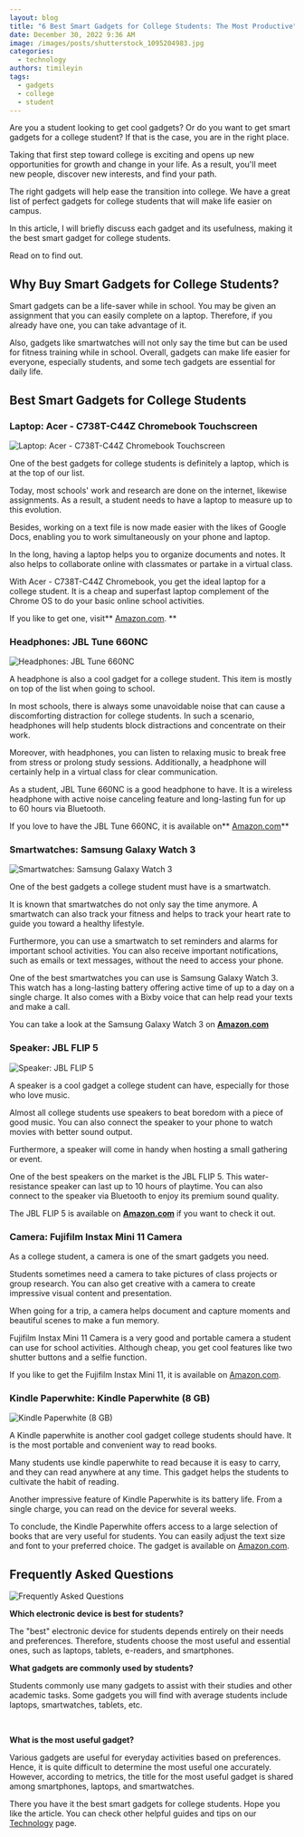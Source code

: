 ```yaml
---
layout: blog
title: "6 Best Smart Gadgets for College Students: The Most Productive"
date: December 30, 2022 9:36 AM
image: /images/posts/shutterstock_1095204983.jpg
categories:
  - technology
authors: timileyin
tags:
  - gadgets
  - college
  - student
---
```

Are you a student looking to get cool gadgets? Or do you want to get smart gadgets for a college student? If that is the case, you are in the right place.

Taking that first step toward college is exciting and opens up new opportunities for growth and change in your life. As a result, you'll meet new people, discover new interests, and find your path. 

The right gadgets will help ease the transition into college. We have a great list of perfect gadgets for college students that will make life easier on campus.

In this article, I will briefly discuss each gadget and its usefulness, making it the best smart gadget for college students.

Read on to find out.

## Why Buy Smart Gadgets for College Students?



Smart gadgets can be a life-saver while in school. You may be given an assignment that you can easily complete on a laptop. Therefore, if you already have one, you can take advantage of it.

Also, gadgets like smartwatches will not only say the time but can be used for fitness training while in school. Overall, gadgets can make life easier for everyone, especially students, and some tech gadgets are essential for daily life. 



## Best Smart Gadgets for College Students



### Laptop: Acer - C738T-C44Z Chromebook Touchscreen

![Laptop: Acer - C738T-C44Z Chromebook Touchscreen](/images/posts/acer-laptop.jpg "Laptop: Acer - C738T-C44Z Chromebook Touchscreen")



One of the best gadgets for college students is definitely a laptop, which is at the top of our list.



Today, most schools' work and research are done on the internet, likewise assignments. As a result, a student needs to have a laptop to measure up to this evolution. 



Besides, working on a text file is now made easier with the likes of Google Docs, enabling you to work simultaneously on your phone and laptop.



In the long, having a laptop helps you to organize documents and notes. It also helps to collaborate online with classmates or partake in a virtual class.



With Acer - C738T-C44Z Chromebook, you get the ideal laptop for a college student. It is a cheap and superfast laptop complement of the Chrome OS to do your basic online school activities. 

If you like to get one, visit** [Amazon.com](https://amzn.to/3CanDPc). **

### Headphones: JBL Tune 660NC 

![Headphones: JBL Tune 660NC](/images/posts/jbl-headphone.jpg "Headphones: JBL Tune 660NC")



A headphone is also a cool gadget for a college student. This item is mostly on top of the list when going to school.



In most schools, there is always some unavoidable noise that can cause a discomforting distraction for college students. In such a scenario, headphones will help students block distractions and concentrate on their work.



Moreover, with headphones, you can listen to relaxing music to break free from stress or prolong study sessions. Additionally, a headphone will certainly help in a virtual class for clear communication.



As a student, JBL Tune 660NC is a good headphone to have. It is a wireless headphone with active noise canceling feature and long-lasting fun for up to 60 hours via Bluetooth.





If you love to have the JBL Tune 660NC, it is available on** [Amazon.com](https://amzn.to/3WVCwNc)**

### Smartwatches: Samsung Galaxy Watch 3

![Smartwatches: Samsung Galaxy Watch 3](/images/posts/samsung-smartwatch.jpg "Smartwatches: Samsung Galaxy Watch 3")

One of the best gadgets a college student must have is a smartwatch.



It is known that smartwatches do not only say the time anymore. A smartwatch can also track your fitness and helps to track your heart rate to guide you toward a healthy lifestyle.



Furthermore, you can use a smartwatch to set reminders and alarms for important school activities. You can also receive important notifications, such as emails or text messages, without the need to access your phone.



One of the best smartwatches you can use is Samsung Galaxy Watch 3. This watch has a long-lasting battery offering active time of up to a day on a single charge. It also comes with a Bixby voice that can help read your texts and make a call.  



You can take a look at the Samsung Galaxy Watch 3 on **[Amazon.com](https://amzn.to/3XaN0sz)**





### Speaker: JBL FLIP 5

![Speaker: JBL FLIP 5](/images/posts/jbl.jpg "Speaker: JBL FLIP 5")

A speaker is a cool gadget a college student can have, especially for those who love music.



Almost all college students use speakers to beat boredom with a piece of good music. You can also connect the speaker to your phone to watch movies with better sound output.



Furthermore, a speaker will come in handy when hosting a small gathering or event.



One of the best speakers on the market is the JBL FLIP 5. This water-resistance speaker can last up to 10 hours of playtime. You can also connect to the speaker via Bluetooth to enjoy its premium sound quality. 

The JBL FLIP 5 is available on **[Amazon.com](https://amzn.to/3C40pdt)** if you want to check it out.



### **Camera: Fujifilm Instax Mini 11 Camera**

As a college student, a camera is one of the smart gadgets you need.



Students sometimes need a camera to take pictures of class projects or group research. You can also get creative with a camera to create impressive visual content and presentation.



When going for a trip, a camera helps document and capture moments and beautiful scenes to make a fun memory.



Fujifilm Instax Mini 11 Camera is a very good and portable camera a student can use for school activities. Although cheap, you get cool features like two shutter buttons and a selfie function.



If you like to get the Fujifilm Instax Mini 11, it is available on [Amazon.com](https://amzn.to/3WCS74U).



### Kindle Paperwhite: Kindle Paperwhite (8 GB)    

![Kindle Paperwhite (8 GB)](/images/posts/kindle.jpg "Kindle Paperwhite (8 GB)")

A Kindle paperwhite is another cool gadget college students should have. It is the most portable and convenient way to read books.



Many students use kindle paperwhite to read because it is easy to carry, and they can read anywhere at any time. This gadget helps the students to cultivate the habit of reading.



Another impressive feature of Kindle Paperwhite is its battery life. From a single charge, you can read on the device for several weeks.



To conclude, the Kindle Paperwhite offers access to a large selection of books that are very useful for students. You can easily adjust the text size and font to your preferred choice. The gadget is available on [Amazon.com](https://amzn.to/3YT2AKR).

## Frequently Asked Questions

![Frequently Asked Questions](/images/posts/pexels-leeloo-thefirst-5428836.jpg "Frequently Asked Questions")



**Which electronic device is best for students?**

The "best" electronic device for students depends entirely on their needs and preferences. Therefore, students choose the most useful and essential ones, such as laptops, tablets, e-readers, and smartphones. 

**What gadgets are commonly used by students?**

Students commonly use many gadgets to assist with their studies and other academic tasks. Some gadgets you will find with average students include laptops, smartwatches, tablets, etc.

 

**What is the most useful gadget?**

Various gadgets are useful for everyday activities based on preferences. Hence, it is quite difficult to determine the most useful one accurately. However, according to metrics, the title for the most useful gadget is shared among smartphones, laptops, and smartwatches.



There you have it the best smart gadgets for college students. Hope you like the article. You can check other helpful guides and tips on our [Technology](https://smartlign.com/categories/technology) page.